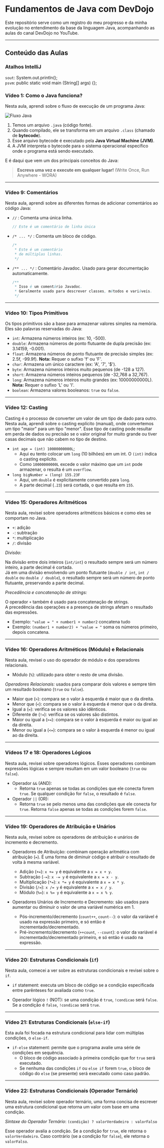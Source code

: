 # Fundamentos de Java com DevDojo

Este repositório serve como um registro do meu progresso e da minha evolução no entendimento da base da linguagem Java, acompanhando as aulas do canal DevDojo no YouTube.

---

## Conteúdo das Aulas

### Atalhos IntelliJ
`sout`: System.out.println();  
`psvm`: public static void main (String[] args) {};


### Vídeo 1: Como o Java funciona?

Nesta aula, aprendi sobre o fluxo de execução de um programa Java:

![Fluxo Java](images/fluxoJava.png)

1.  Temos um arquivo `.java` (código fonte).
2.  Quando compilado, ele se transforma em um arquivo `.class` (chamado de **bytecode**).
3.  Esse arquivo bytecode é executado pela **Java Virtual Machine (JVM)**.
4.  A JVM interpreta o bytecode para o sistema operacional específico onde o programa está sendo executado.

E é daqui que vem um dos principais conceitos do Java:

> **Escreva uma vez e execute em qualquer lugar!** (Write Once, Run Anywhere - WORA)

---

### Vídeo 9: Comentários

Nesta aula, aprendi sobre as diferentes formas de adicionar comentários ao código Java:

* `//` : Comenta uma única linha.

    ```java
    // Este é um comentário de linha única
    ```

* `/* ... */` : Comenta um bloco de código.

    ```java
    /*
     * Este é um comentário
     * de múltiplas linhas.
     */
    ```

* `/** ... */` : Comentário Javadoc. Usado para gerar documentação automaticamente.

    ```java
    /**
     * Isso é um comentário Javadoc.
     * Geralmente usado para descrever classes, métodos e variáveis.
     */
    ```

---

### Vídeo 10: Tipos Primitivos

Os tipos primitivos são a base para armazenar valores simples na memória. Eles são palavras reservadas do Java:

* `int`: Armazena números inteiros (ex: 10, -500).
* `double`: Armazena números de ponto flutuante de dupla precisão (ex: 3.14159, -0.001).
* `float`: Armazena números de ponto flutuante de precisão simples (ex: 2.5f, -99.9f). **Nota:** Requer o sufixo 'f' ou 'F'.
* `char`: Armazena um único caractere (ex: 'A', '7', '$').
* `byte`: Armazena números inteiros muito pequenos (de -128 a 127).
* `short`: Armazena números inteiros pequenos (de -32,768 a 32,767).
* `long`: Armazena números inteiros muito grandes (ex: 10000000000L). **Nota:** Requer o sufixo 'L' ou 'l'.
* `boolean`: Armazena valores booleanos: `true` ou `false`.

---

### Vídeo 12: Casting

Casting é o processo de converter um valor de um tipo de dado para outro.
Nesta aula, aprendi sobre o casting explícito (manual), onde convertemos um tipo "maior" para um tipo "menor". 
Esse tipo de casting pode resultar em perda de dados ou precisão se o valor original for muito grande ou tiver casas decimais que não cabem no tipo de destino.
* `int age = (int) 10000000000L`;
  * Aqui eu tento colocar um `long` (10 bilhões) em um int. O `(int)` indica o casting explícito.
  * Como `10000000000L` excede o valor máximo que um `int` pode armazenar, o resulta é um `overflow`.
* `long bigNumber = (long) 155.23F`
  * Aqui, um `double` é explicitamente convertido para `long`.
  * A parte decimal (`.23`) será cortada, o que resulta em `155`.

---

### Vídeo 15: Operadores Aritméticos
Nesta aula, revisei sobre operadores aritméticos básicos e como eles se comportam no Java.
* `+`: adição
* `-`: subtração
* `*`: multiplicação
* `/`: divisão

*Divisão:*

Na divisão entre dois inteiros (`int/int`) o resultado sempre será um número inteiro, a parte decimal é cortada.  
Já em uma divisão envolvendo um ponto flutuante (`double / int`, `int / double` ou `double / double`), o resultado sempre será um número de ponto flutuante, preservando a parte decimal.

*Precedência e concatenação de strings:*

O operador `+` também é usado para concatenação de strings.   
A precedência das operações e a presença de strings afetam o resultado das expressões.
* Exemplo: `"value = " + number1 + number2` concatena tudo
* Exemplo: `(number1 + number2) + "value = "` soma os números primeiro, depois concatena.

---
### Vídeo 16: Operadores Aritméticos (Módulo) e Relacionais

Nesta aula, revisei o uso do operador de módulo e dos operadores relacionais.
* Módulo (`%`): utilizado para obter o resto de uma divisão.

*Operadores Relacionais:* usados para comparar dois valores e sempre têm um resultado booleano (`true` ou `false`).
* Maior que (`>`): compara se o valor à esquerda é maior que o da direita.
* Menor que (`<`): compara se o valor à esquerda é menor que o da direita.
* Igual a (`=`): verifica se os valores são idênticos.
* Diferente de (`!=`): verifica se os valores são distintos.
* Maior ou igual a (`>=`): compara se o valor à esquerda é maior ou igual ao da direita.
* Menor ou igual a (`<=`): compara se o valor à esquerda é menor ou igual ao da direita.

---

### Vídeos 17 e 18: Operadores Lógicos
Nesta aula, revisei sobre operadores lógicos. Esses operadores combinam expressões lógicas e sempre resultam em um valor booleano (`true` ou `false`).

* Operador `&&` (AND):
  * Retorna `true` apenas se todas as condições que ele conecta forem `true`. Se qualquer condição for `false`, o resultado é `false`.
* Operador `||` (OR):
  * Retorna `true` se pelo menos uma das condições que ele conecta for `true`. Retorna `false` apenas se todas as condições forem `false`.

---
 ### Vídeo 19: Operadores de Atribuição e Unários

Nesta aula, revisei sobre os operadores de atribuição e unários de incremento e decremento.

* Operadores de Atribuição: combinam operação aritmética com atribuição (`=`). É uma forma de diminuir código e atribuir o resultado de volta à mesma variável.
  * Adição (`+=`): `x += y` é equivalente a `x = x + y`.
  * Subtração (`-=`): `x -= y` é equivalente a `x = x - y`.
  * Multiplicação (`*=`): `x *= y` é equivalente a `x = x * y`.
  * Divisão (`/=`): `x /= y` é equivalente a `x = x / y`.
  * Módulo (`%=`): `x %= y` é equivalente a `x = x % y`.
  
* Operadores Unários de Incremento e Decremento: são usados para aumentar ou diminuir o valor de uma variável numérica em 1.
  * Pós-incremento/decremento (`count++`, `count--`): o valor da variável é usado na expressão primeiro, e só então é incrementado/decrementado.
  * Pré-incremento/decremento (`++count`, `--count`): o valor da variável é incrementado/decrementado primeiro, e só então é usado na expressão.

---
### Vídeo 20: Estruturas Condicionais (`if`)
Nesta aula, comecei a ver sobre as estruturas condicionais e revisei sobre o `if`.
* `if` statement: executa um bloco de código se a condição especificada entre parênteses for avaliada como `true`.


* Operador lógico `!` (NOT): se uma condição é `true`, `!condicao` será `false`. Se a condição é `false`, `!condicao` será `true`.

---

### Vídeo 21: Estruturas Condicionais (`else-if`)

Esta aula foi focada na estrutura condicional para lidar com múltiplas condições, o `else-if`.
* `if-else` statement: permite que o programa avalie uma série de condições em sequência.
  * O bloco de código associado à primeira condição que for `true` será executado.
  * Se nenhuma das condições `if` ou `else if` forem `true`, o bloco de código do `else` (se presente) será executado como caso padrão.

---

### Vídeo 22: Estruturas Condicionais (Operador Ternário)
Nesta aula, revisei sobre operador ternário, uma forma concisa de escrever uma estrutura condicional que retorna um valor com base em uma condição.


*Sintaxe do Operador Ternário*: `(condição) ? valorVerdadeiro : valorFalso`

Esse operador avalia a condição. Se a condição for `true`, ele retorna o `valorVerdadeiro`. Caso contrário (se a condição for `false`), ele retorna o `valorFalso`.